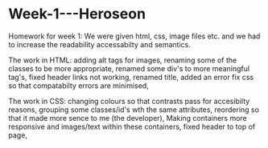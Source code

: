 # Week-1---Heroseon

Homework for week 1: We were given html, css, image files etc. and we had to increase the readability accessabilty and semantics.

The work in HTML:
adding alt tags for images,
renaming some of the classes to be more appropriate,
renamed some div's to more meaningful tag's,
fixed header links not working,
renamed title,
added an error fix css so that compatabilty errors are minimised,

The work in CSS:
changing colours so that contrasts pass for accesibilty reasons,
grouping some classes/id's wth the same attributes,
reordering so that it made more sence to me (the developer),
Making containers more responsive and images/text within these containers,
fixed header to top of page,
